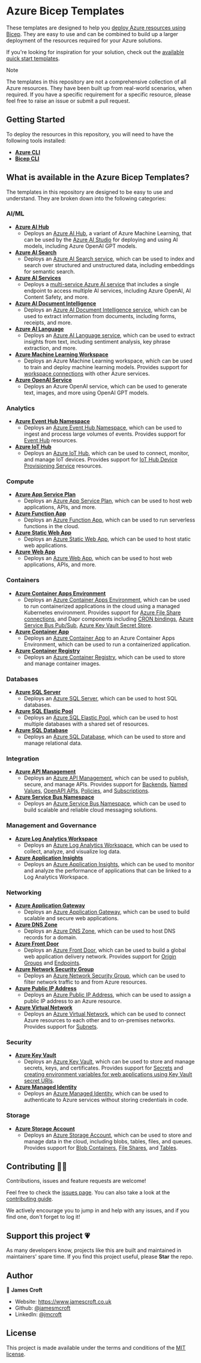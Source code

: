 # Azure Bicep Templates

These templates are designed to help you [deploy Azure resources using Bicep](https://learn.microsoft.com/en-us/azure/azure-resource-manager/bicep/overview?tabs=bicep). They are easy to use and can be combined to build up a larger deployment of the resources required for your Azure solutions.

If you're looking for inspiration for your solution, check out the [available quick start templates](./quick-starts/README.md).

> [!NOTE]
> The templates in this repository are not a comprehensive collection of all Azure resources. They have been built up from real-world scenarios, when required. If you have a specific requirement for a specific resource, please feel free to raise an issue or submit a pull request.

## Getting Started

To deploy the resources in this repository, you will need to have the following tools installed:

- [**Azure CLI**](https://learn.microsoft.com/en-us/cli/azure/install-azure-cli)
- [**Bicep CLI**](https://learn.microsoft.com/en-us/azure/azure-resource-manager/bicep/install#azure-cli)

## What is available in the Azure Bicep Templates?

The templates in this repository are designed to be easy to use and understand. They are broken down into the following categories:

### AI/ML

- [**Azure AI Hub**](./ai_ml/ai-hub.bicep)
  - Deploys an [Azure AI Hub](https://learn.microsoft.com/en-us/azure/ai-studio/concepts/ai-resources), a variant of Azure Machine Learning, that can be used by the [Azure AI Studio](https://ai.azure.com/build) for deploying and using AI models, including Azure OpenAI GPT models.
- [**Azure AI Search**](./ai_ml/ai-search.bicep)
  - Deploys an [Azure AI Search service](https://learn.microsoft.com/en-us/azure/search/search-what-is-azure-search), which can be used to index and search over structured and unstructured data, including embeddings for semantic search.
- [**Azure AI Services**](./ai_ml/ai-services.bicep)
  - Deploys a [multi-service Azure AI service](https://learn.microsoft.com/en-us/azure/ai-services/multi-service-resource?tabs=windows&pivots=azportal) that includes a single endpoint to access multiple AI services, including Azure OpenAI, AI Content Safety, and more.
- [**Azure AI Document Intelligence**](./ai_ml/document-intelligence.bicep)
  - Deploys an [Azure AI Document Intelligence service](https://learn.microsoft.com/en-us/azure/ai-services/document-intelligence/overview?view=doc-intel-4.0.0), which can be used to extract information from documents, including forms, receipts, and more.
- [**Azure AI Language**](./ai_ml/text-analytics.bicep)
  - Deploys an [Azure AI Language service](https://learn.microsoft.com/en-us/azure/ai-services/language-service/overview), which can be used to extract insights from text, including sentiment analysis, key phrase extraction, and more.
- [**Azure Machine Learning Workspace**](./ai_ml/machine-learning-workspace.bicep)
  - Deploys an Azure Machine Learning workspace, which can be used to train and deploy machine learning models. Provides support for [workspace connections](./ai_ml/machine-learning-workspace-connection.bicep) with other Azure services.
- [**Azure OpenAI Service**](./ai_ml/openai.bicep)
  - Deploys an Azure OpenAI service, which can be used to generate text, images, and more using OpenAI GPT models.

### Analytics

- [**Azure Event Hub Namespace**](./analytics/event-hub-namespace.bicep)
  - Deploys an [Azure Event Hub Namespace](https://learn.microsoft.com/en-us/azure/event-hubs/event-hubs-about), which can be used to ingest and process large volumes of events. Provides support for [Event Hub](./analytics/event-hub.bicep) resources.
- [**Azure IoT Hub**](./analytics/iot-hub.bicep)
  - Deploys an [Azure IoT Hub](https://learn.microsoft.com/en-us/azure/iot-hub/iot-concepts-and-iot-hub), which can be used to connect, monitor, and manage IoT devices. Provides support for [IoT Hub Device Provisioning Service](./analytics/iot-hub-dps.bicep) resources.

### Compute

- [**Azure App Service Plan**](./compute/app-service-plan.bicep)
  - Deploys an [Azure App Service Plan](https://learn.microsoft.com/en-us/azure/app-service/environment/overview), which can be used to host web applications, APIs, and more.
- [**Azure Function App**](./compute/function-app.bicep)
  - Deploys an [Azure Function App](https://learn.microsoft.com/en-us/azure/azure-functions/functions-overview?pivots=programming-language-csharp), which can be used to run serverless functions in the cloud.
- [**Azure Static Web App**](./compute/static-web-app.bicep)
  - Deploys an [Azure Static Web App](https://learn.microsoft.com/en-us/azure/static-web-apps/overview), which can be used to host static web applications.
- [**Azure Web App**](./compute/web-app.bicep)
  - Deploys an [Azure Web App](https://learn.microsoft.com/en-us/azure/app-service/overview), which can be used to host web applications, APIs, and more.

### Containers

- [**Azure Container Apps Environment**](./containers/container-apps-environment.bicep)
  - Deploys an [Azure Container Apps Environment](https://learn.microsoft.com/en-us/azure/container-apps/environment), which can be used to run containerized applications in the cloud using a managed Kubernetes environment. Provides support for [Azure File Share connections](./containers/container-apps-environment-storage.bicep), and Dapr components including [CRON bindings](./containers/container-apps-environment-dapr-bindings-cron.bicep), [Azure Service Bus Pub/Sub](./containers/container-apps-environment-dapr-pubsub-service-bus.bicep), [Azure Key Vault Secret Store](./containers/container-apps-environment-dapr-secretstores-key-vault.bicep).
- [**Azure Container App**](./containers/container-app.bicep)
  - Deploys an [Azure Container App](https://learn.microsoft.com/en-us/azure/container-apps/overview) to an Azure Container Apps Environment, which can be used to run a containerized application.
- [**Azure Container Registry**](./containers/container-registry.bicep)
  - Deploys an [Azure Container Registry](https://learn.microsoft.com/en-us/azure/container-registry/container-registry-intro), which can be used to store and manage container images.

### Databases

- [**Azure SQL Server**](./databases/sql-server.bicep)
  - Deploys an [Azure SQL Server](https://learn.microsoft.com/en-us/azure/azure-sql/azure-sql-iaas-vs-paas-what-is-overview?view=azuresql), which can be used to host SQL databases.
- [**Azure SQL Elastic Pool**](./databases/sql-elastic-pool.bicep)
  - Deploys an [Azure SQL Elastic Pool](https://learn.microsoft.com/en-us/azure/azure-sql/database/elastic-pool-overview?view=azuresql), which can be used to host multiple databases with a shared set of resources.
- [**Azure SQL Database**](./databases/sql-database.bicep)
  - Deploys an [Azure SQL Database](https://learn.microsoft.com/en-us/azure/azure-sql/database/sql-database-paas-overview?view=azuresql), which can be used to store and manage relational data.

### Integration

- [**Azure API Management**](./integration/api-management.bicep)
  - Deploys an [Azure API Management](https://learn.microsoft.com/en-us/azure/api-management/api-management-key-concepts), which can be used to publish, secure, and manage APIs. Provides support for [Backends](./integration/api-management-backend.bicep), [Named Values](./integration/api-management-named-value.bicep), [OpenAPI APIs](./integration/api-management-openapi-api.bicep), [Policies](./integration/api-management-policy.bicep), and [Subscriptions](./integration/api-management-subscription.bicep).
- [**Azure Service Bus Namespace**](./integration/service-bus-namespace.bicep)
  - Deploys an [Azure Service Bus Namespace](https://learn.microsoft.com/en-us/azure/service-bus-messaging/service-bus-messaging-overview), which can be used to build scalable and reliable cloud messaging solutions.

### Management and Governance

- [**Azure Log Analytics Workspace**](./management_governance/log-analytics-workspace.bicep)
  - Deploys an [Azure Log Analytics Workspace](https://learn.microsoft.com/en-us/azure/azure-monitor/logs/log-analytics-overview), which can be used to collect, analyze, and visualize log data.
- [**Azure Application Insights**](./management_governance/application-insights.bicep)
  - Deploys an [Azure Application Insights](https://learn.microsoft.com/en-us/azure/azure-monitor/app/app-insights-overview), which can be used to monitor and analyze the performance of applications that can be linked to a Log Analytics Workspace.

### Networking

- [**Azure Application Gateway**](./networking/application-gateway.bicep)
  - Deploys an [Azure Application Gateway](https://learn.microsoft.com/en-us/azure/application-gateway/overview), which can be used to build scalable and secure web applications.
- [**Azure DNS Zone**](./networking/dns-zone.bicep)
  - Deploys an [Azure DNS Zone](https://learn.microsoft.com/en-us/azure/dns/dns-overview), which can be used to host DNS records for a domain.
- [**Azure Front Door**](./networking/front-door.bicep)
  - Deploys an [Azure Front Door](https://learn.microsoft.com/en-us/azure/frontdoor/front-door-overview), which can be used to build a global web application delivery network. Provides support for [Origin Groups](./networking/front-door-origin-group.bicep) and [Endpoints](./networking/front-door-endpoint.bicep).
- [**Azure Network Security Group**](./networking/network-security-group.bicep)
  - Deploys an [Azure Network Security Group](https://learn.microsoft.com/en-us/azure/virtual-network/network-security-groups-overview), which can be used to filter network traffic to and from Azure resources.
- [**Azure Public IP Address**](./networking/public-ip-address.bicep)
  - Deploys an [Azure Public IP Address](https://learn.microsoft.com/en-us/azure/virtual-network/ip-services/public-ip-addresses), which can be used to assign a public IP address to an Azure resource.
- [**Azure Virtual Network**](./networking/virtual-network.bicep)
  - Deploys an [Azure Virtual Network](https://learn.microsoft.com/en-us/azure/virtual-network/virtual-networks-overview), which can be used to connect Azure resources to each other and to on-premises networks. Provides support for [Subnets](./networking/virtual-network-subnet.bicep).

### Security

- [**Azure Key Vault**](./security/key-vault.bicep)
  - Deploys an [Azure Key Vault](https://learn.microsoft.com/en-us/azure/key-vault/general/overview), which can be used to store and manage secrets, keys, and certificates. Provides support for [Secrets](./security/key-vault-secret.bicep) and [creating environment variables for web applications using Key Vault secret URIs](./security/key-vault-secret-environment-variables.bicep).
- [**Azure Managed Identity**](./security/managed-identity.bicep)
  - Deploys an [Azure Managed Identity](https://learn.microsoft.com/en-us/entra/identity/managed-identities-azure-resources/overview), which can be used to authenticate to Azure services without storing credentials in code.

### Storage

- [**Azure Storage Account**](./storage/storage-account.bicep)
  - Deploys an [Azure Storage Account](https://learn.microsoft.com/en-us/azure/storage/common/storage-account-overview), which can be used to store and manage data in the cloud, including blobs, tables, files, and queues. Provides support for [Blob Containers](./storage/storage-blob-container.bicep), [File Shares](./storage/storage-file-share.bicep), and [Tables](./storage/storage-table.bicep).

## Contributing 🤝🏻

Contributions, issues and feature requests are welcome!

Feel free to check the [issues page](https://github.com/jamesmcroft/bicep-templates/issues). You can also take a look at the [contributing guide](https://github.com/jamesmcroft/bicep-templates/blob/main/CONTRIBUTING.md).

We actively encourage you to jump in and help with any issues, and if you find one, don't forget to log it!

## Support this project 💗

As many developers know, projects like this are built and maintained in maintainers' spare time. If you find this project useful, please **Star** the repo.

## Author

👤 **James Croft**

- Website: <https://www.jamescroft.co.uk>
- Github: [@jamesmcroft](https://github.com/jamesmcroft)
- LinkedIn: [@jmcroft](https://linkedin.com/in/jmcroft)

## License

This project is made available under the terms and conditions of the [MIT license](LICENSE).
